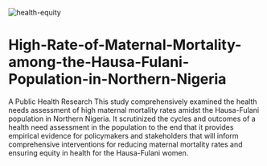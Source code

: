 ![health-equity](https://github.com/OfemiAdeniyi/High-Rate-of-Maternal-Mortality-among-the-Hausa-Fulani-Population-in-Northern-Nigeria/assets/160871523/1148e7e1-d9fa-4fcd-839c-309d07cd40dc)
# High-Rate-of-Maternal-Mortality-among-the-Hausa-Fulani-Population-in-Northern-Nigeria

A Public Health Research 
This study comprehensively examined the health needs assessment of high maternal
mortality rates amidst the Hausa-Fulani population in Northern Nigeria. It scrutinized the cycles
and outcomes of a health need assessment in the population to the end that it provides empirical
evidence for policymakers and stakeholders that will inform comprehensive interventions for
reducing maternal mortality rates and ensuring equity in health for the Hausa-Fulani women.
